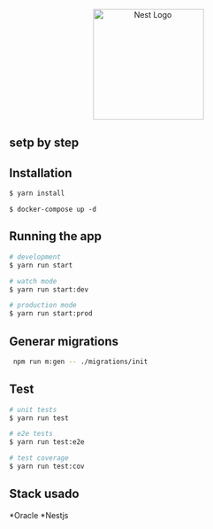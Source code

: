 <p align="center">
  <a href="http://nestjs.com/" target="blank"><img src="https://nestjs.com/img/logo-small.svg" width="200" alt="Nest Logo" /></a>
</p>

## setp by step

## Installation

```bash
$ yarn install
```
```
$ docker-compose up -d
```
## Running the app

```bash
# development
$ yarn run start

# watch mode
$ yarn run start:dev

# production mode
$ yarn run start:prod
```


## Generar migrations 

```bash
 npm run m:gen -- ./migrations/init
```
## Test

```bash
# unit tests
$ yarn run test

# e2e tests
$ yarn run test:e2e

# test coverage
$ yarn run test:cov
```
## Stack usado
*Oracle
*Nestjs